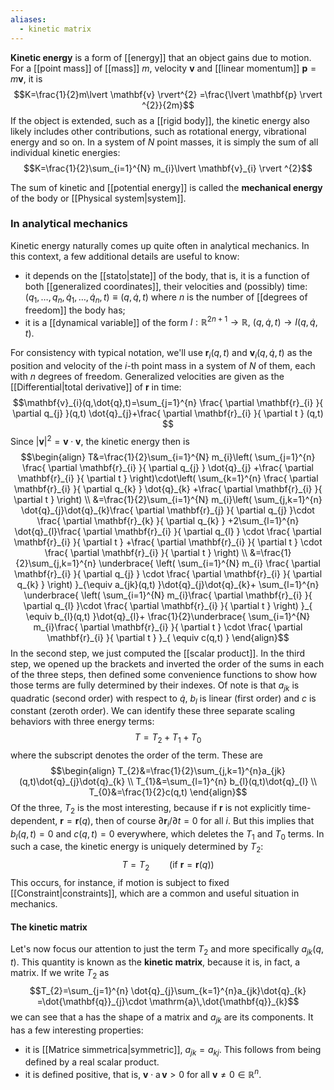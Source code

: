 ```yaml
---
aliases:
  - kinetic matrix
---
```

**Kinetic energy** is a form of [[energy]] that an object gains due to motion. For a [[point mass]] of [[mass]] $m$, velocity $\mathbf{v}$ and [[linear momentum]] $\mathbf{p}=m\mathbf{v}$, it is
$$K=\frac{1}{2}m\lvert \mathbf{v} \rvert^{2} =\frac{\lvert \mathbf{p} \rvert ^{2}}{2m}$$
If the object is extended, such as a [[rigid body]], the kinetic energy also likely includes other contributions, such as rotational energy, vibrational energy and so on. In a system of $N$ point masses, it is simply the sum of all individual kinetic energies:
$$K=\frac{1}{2}\sum_{i=1}^{N} m_{i}\lvert \mathbf{v}_{i} \rvert ^{2}$$

The sum of kinetic and [[potential energy]] is called the **mechanical energy** of the body or [[Physical system|system]].
### In analytical mechanics
Kinetic energy naturally comes up quite often in analytical mechanics. In this context, a few additional details are useful to know:
- it depends on the [[stato|state]] of the body, that is, it is a function of both [[generalized coordinates]], their velocities and (possibly) time: $(q_{1},\ldots,q_{n},\dot{q}_{1},\ldots,\dot{q}_{n},t)\equiv(q,\dot{q},t)$ where $n$ is the number of [[degrees of freedom]] the body has;
- it is a [[dynamical variable]] of the form $I:\mathbb{R}^{2n+1}\to \mathbb{R},\ (q,\dot{q},t)\to I(q,\dot{q},t)$.

For consistency with typical notation, we'll use $\mathbf{r}_{i}(q,t)$ and $\mathbf{v}_{i}(q,\dot{q},t)$ as the position and velocity of the $i$-th point mass in a system of $N$ of them, each with $n$ degrees of freedom. Generalized velocities are given as the [[Differential|total derivative]] of $\mathbf{r}$ in time:
$$\mathbf{v}_{i}(q,\dot{q},t)=\sum_{j=1}^{n} \frac{ \partial \mathbf{r}_{i} }{ \partial q_{j} }(q,t) \dot{q}_{j}+\frac{ \partial \mathbf{r}_{i} }{ \partial t } (q,t) $$
Since $\lvert \mathbf{v} \rvert^{2}=\mathbf{v}\cdot \mathbf{v}$, the kinetic energy then is
$$\begin{align}
T&=\frac{1}{2}\sum_{i=1}^{N} m_{i}\left( \sum_{j=1}^{n} \frac{ \partial \mathbf{r}_{i} }{ \partial q_{j} } \dot{q}_{j} +\frac{ \partial \mathbf{r}_{i} }{ \partial t } \right)\cdot\left( \sum_{k=1}^{n} \frac{ \partial \mathbf{r}_{i} }{ \partial q_{k} } \dot{q}_{k} +\frac{ \partial \mathbf{r}_{i} }{ \partial t } \right) \\
&=\frac{1}{2}\sum_{i=1}^{N} m_{i}\left( \sum_{j,k=1}^{n} \dot{q}_{j}\dot{q}_{k}\frac{ \partial \mathbf{r}_{j} }{ \partial q_{j} }\cdot \frac{ \partial \mathbf{r}_{k} }{ \partial q_{k} } +2\sum_{l=1}^{n} \dot{q}_{l}\frac{ \partial \mathbf{r}_{i} }{ \partial q_{l} } \cdot \frac{ \partial \mathbf{r}_{i} }{ \partial t }  +\frac{ \partial \mathbf{r}_{i} }{ \partial t } \cdot \frac{ \partial \mathbf{r}_{i} }{ \partial t }  \right) \\
&=\frac{1}{2}\sum_{j,k=1}^{n} \underbrace{ \left( \sum_{i=1}^{N} m_{i} \frac{ \partial \mathbf{r}_{i} }{ \partial q_{j} } \cdot \frac{ \partial \mathbf{r}_{i} }{ \partial q_{k} } \right) }_{\equiv a_{jk}(q,t) }\dot{q}_{j}\dot{q}_{k}+ \sum_{l=1}^{n} \underbrace{ \left( \sum_{i=1}^{N} m_{i}\frac{ \partial \mathbf{r}_{i} }{ \partial q_{l} }\cdot \frac{ \partial \mathbf{r}_{i} }{ \partial t } \right) }_{ \equiv b_{l}(q,t) }\dot{q}_{l}+ \frac{1}{2}\underbrace{ \sum_{i=1}^{N} m_{i}\frac{ \partial \mathbf{r}_{i} }{ \partial t } \cdot \frac{ \partial \mathbf{r}_{i} }{ \partial t } }_{ \equiv c(q,t) } 
\end{align}$$
In the second step, we just computed the [[scalar product]]. In the third step, we opened up the brackets and inverted the order of the sums in each of the three steps, then defined some convenience functions to show how those terms are fully determined by their indexes. Of note is that $a_{jk}$ is quadratic (second order) with respect to $\dot{q}$, $b_{l}$ is linear (first order) and $c$ is constant (zeroth order). We can identify these three separate scaling behaviors with three energy terms:
$$T=T_{2}+T_{1}+T_{0}$$
where the subscript denotes the order of the term. These are
$$\begin{align}
T_{2}&=\frac{1}{2}\sum_{j,k=1}^{n}a_{jk}(q,t)\dot{q}_{j}\dot{q}_{k} \\
T_{1}&=\sum_{l=1}^{n} b_{l}(q,t)\dot{q}_{l} \\
T_{0}&=\frac{1}{2}c(q,t)
\end{align}$$
Of the three, $T_{2}$ is the most interesting, because if $\mathbf{r}$ is not explicitly time-dependent, $\mathbf{r}=\mathbf{r}(q)$, then of course $\partial \mathbf{r}_{i}/\partial t=0$ for all $i$. But this implies that $b_{l}(q,t)=0$ and $c(q,t)=0$ everywhere, which deletes the $T_{1}$ and $T_{0}$ terms. In such a case, the kinetic energy is uniquely determined by $T_{2}$:
$$T=T_{2}\qquad(\text{if }\mathbf{r}=\mathbf{r}(q))$$
This occurs, for instance, if motion is subject to fixed [[Constraint|constraints]], which are a common and useful situation in mechanics.
#### The kinetic matrix
Let's now focus our attention to just the term $T_{2}$ and more specifically $a_{jk}(q,t)$. This quantity is known as the **kinetic matrix**, because it is, in fact, a matrix. If we write $T_{2}$ as
$$T_{2}=\sum_{j=1}^{n} \dot{q}_{j}\sum_{k=1}^{n}a_{jk}\dot{q}_{k} =\dot{\mathbf{q}}_{j}\cdot \mathrm{a}\,\dot{\mathbf{q}}_{k}$$
we can see that $\mathrm{a}$ has the shape of a matrix and $a_{jk}$ are its components. It has a few interesting properties:
- it is [[Matrice simmetrica|symmetric]], $a_{jk}=a_{kj}$. This follows from being defined by a real scalar product.
- it is defined positive, that is, $\mathbf{v}\cdot \mathrm{a}\,\mathbf{v}>0$ for all $\mathbf{v}\neq 0\in \mathbb{R}^{n}$.